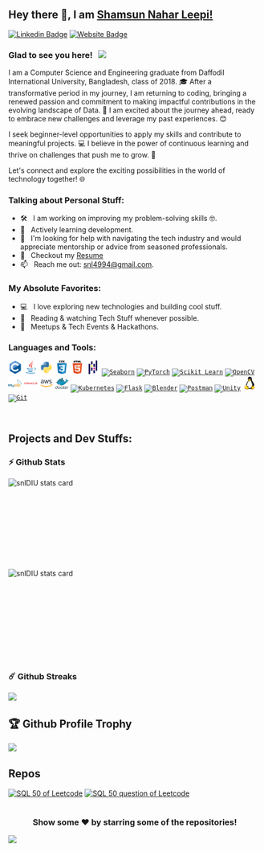 ## Hey there 👋, I am [Shamsun Nahar Leepi!](https://github.com/snlDIU/)

[![Linkedin Badge](https://img.shields.io/badge/-LinkedIn-0e76a8?style=flat-square&logo=Linkedin&logoColor=white)](https://linkedin.com/in/shamsun2021/)
[![Website Badge](https://img.shields.io/badge/Website-3b5998?style=flat-square&logo=google-chrome&logoColor=white)](https:linkedin.com/in/shamsun2021/)

### Glad to see you here! &nbsp; ![](https://visitor-badge.glitch.me/badge?page_id=snlDIU.snlDIU&style=flat-square&color=0088cc)

I am a Computer Science and Engineering graduate from Daffodil International University, Bangladesh, class of 2018. 🎓 After a transformative period in my journey, I am returning to coding, bringing a renewed passion and commitment to making impactful contributions in the evolving landscape of Data. 🚀 I am excited about the journey ahead, ready to embrace new challenges and leverage my past experiences. 😊

I seek beginner-level opportunities to apply my skills and contribute to meaningful projects. 💻 I believe in the power of continuous learning and thrive on challenges that push me to grow. 🌱 

Let's connect and explore the exciting possibilities in the world of technology together! 🌐


### Talking about Personal Stuff:
- 🛠 &nbsp; I am working on improving my problem-solving skills 🤓.
- 🚀 &nbsp; Actively learning development.
- 🤔 &nbsp; I'm looking for help with navigating the tech industry and would appreciate mentorship or advice from seasoned professionals. 
- 📝 &nbsp; Checkout my [Resume](https://github.com/snlDIU/)
- 📫 &nbsp; Reach me out: snl4994@gmail.com.

### My Absolute Favorites:
- 💻 &nbsp; I love exploring new technologies and building cool stuff.
- 📰 &nbsp; Reading & watching Tech Stuff whenever possible.
- 🍕 &nbsp; Meetups & Tech Events & Hackathons.

### Languages and Tools:
<code><a href="https://www.cprogramming.com/" target="blank"><img src="https://raw.githubusercontent.com/devicons/devicon/master/icons/c/c-original.svg" alt="C" height="27" width="27" /></a></code>
<code><a href="https://www.java.com" target="blank"><img src="https://raw.githubusercontent.com/devicons/devicon/master/icons/java/java-original.svg" alt="Java" height="27" width="27" /></a></code>
<code><a href="https://www.python.org/" target="blank"><img src="https://raw.githubusercontent.com/devicons/devicon/master/icons/python/python-original.svg" alt="Python" height="27" width="27" /></a></code>
<code><a href="https://www.w3schools.com/css/" target="blank"><img src="https://raw.githubusercontent.com/devicons/devicon/master/icons/css3/css3-original-wordmark.svg" alt="CSS3" height="27" width="27" /></a></code>
<code><a href="https://www.w3.org/html/" target="blank"><img src="https://raw.githubusercontent.com/devicons/devicon/master/icons/html5/html5-original-wordmark.svg" alt="HTML5" height="27" width="27" /></a></code>
<code><a href="https://pandas.pydata.org/" target="blank"><img src="https://raw.githubusercontent.com/devicons/devicon/2ae2a900d2f041da66e950e4d48052658d850630/icons/pandas/pandas-original.svg" alt="Pandas" height="27" width="27" /></a></code>
<code><a href="https://seaborn.pydata.org/" target="blank"><img src="https://seaborn.pydata.org/_images/logo-mark-lightbg.svg" alt="Seaborn" height="27" width="27" /></a></code>
<code><a href="https://pytorch.org/" target="blank"><img src="https://www.vectorlogo.zone/logos/pytorch/pytorch-icon.svg" alt="PyTorch" height="27" width="27" /></a></code>
<code><a href="https://scikit-learn.org/" target="blank"><img src="https://upload.wikimedia.org/wikipedia/commons/0/05/Scikit_learn_logo_small.svg" alt="Scikit Learn" height="27" width="27" /></a></code>
<code><a href="https://opencv.org/" target="blank"><img src="https://www.vectorlogo.zone/logos/opencv/opencv-icon.svg" alt="OpenCV" height="27" width="27" /></a></code>
<code><a href="https://www.mysql.com/" target="blank"><img src="https://raw.githubusercontent.com/devicons/devicon/master/icons/mysql/mysql-original-wordmark.svg" alt="MySQL" height="27" width="27" /></a></code>
<code><a href="https://www.oracle.com/" target="blank"><img src="https://raw.githubusercontent.com/devicons/devicon/master/icons/oracle/oracle-original.svg" alt="Oracle" height="27" width="27" /></a></code>
<code><a href="https://aws.amazon.com" target="blank"><img src="https://raw.githubusercontent.com/github/explore/80688e429a7d4ef2fca1e82350fe8e3517d3494d/topics/aws/aws.png" alt="AWS" height="27" width="27" /></a></code>
<code><a href="https://www.docker.com/" target="blank"><img src="https://raw.githubusercontent.com/devicons/devicon/master/icons/docker/docker-original-wordmark.svg" alt="Docker" height="27" width="27" /></a></code>
<code><a href="https://kubernetes.io" target="blank"><img src="https://www.vectorlogo.zone/logos/kubernetes/kubernetes-icon.svg" alt="Kubernetes" height="27" width="27" /></a></code>
<code><a href="https://flask.palletsprojects.com/" target="blank"><img src="https://www.vectorlogo.zone/logos/pocoo_flask/pocoo_flask-icon.svg" alt="Flask" height="27" width="27" /></a></code>
<code><a href="https://www.blender.org/" target="blank"><img src="https://download.blender.org/branding/community/blender_community_badge_white.svg" alt="Blender" height="27" width="27" /></a></code>
<code><a href="https://www.getpostman.com" target="blank"><img src="https://www.vectorlogo.zone/logos/getpostman/getpostman-icon.svg" alt="Postman" height="27" width="27" /></a></code>
<code><a href="https://unity.com/" target="blank"><img src="https://www.vectorlogo.zone/logos/unity3d/unity3d-icon.svg" alt="Unity" height="27" width="27" /></a></code>
<code><a href="https://www.linux.org/" target="blank"><img src="https://raw.githubusercontent.com/devicons/devicon/master/icons/linux/linux-original.svg" alt="Linux" height="27" width="27"/></a></code>
<code><a href="https://git-scm.com/" target="blank"><img src="https://www.vectorlogo.zone/logos/git-scm/git-scm-icon.svg" alt="Git" height="27" width="27" /></a></code>

<br>
  
## Projects and Dev Stuffs:

### ⚡ Github Stats <br>

<div style="display: flex; flex-direction: column;">
  <img height="180em" src="https://github-readme-stats.vercel.app/api?username=snlDIU&show_icons=true&theme=synthwave&title_color=000000&text_color=000000&bg_color=ffffff&hide_border=true" alt="snlDIU stats card" />
  <img height="180em" src="https://github-readme-stats.vercel.app/api/top-langs?username=snlDIU&theme=dark&title_color=000000&text_color=000000&bg_color=ffffff&hide_border=true&layout=compact" alt="snlDIU stats card" />
</div>


### ☄️ Github Streaks <br>
<img height="180em" src="https://github-readme-streak-stats.herokuapp.com/?user=snlDIU" />


## 🏆 Github Profile Trophy 
<img width=800 src="https://github-profile-trophy.vercel.app/?username=snlDIU&column=9&theme=gruvbox&no-frame=true"/>



## Repos
[![SQL 50 of Leetcode](https://github-readme-stats.vercel.app/api/pin/?username=snlDIU&repo=Leetcode-daily-challenges&show_owner=true)](https://github.com/snlDIU/Leetcode-daily-challenges)
[![SQL 50 question of Leetcode](https://github-readme-stats.vercel.app/api/pin/?username=snlDIU&repo=SQL-50-of-Leetcode&show_owner=true)](https://github.com/snlDIU/SQL-50-of-Leetcode)


#

<div align="center">

### Show some ❤️ by starring some of the repositories!

</div>

![](https://komarev.com/ghpvc/?username=snlDIU)

